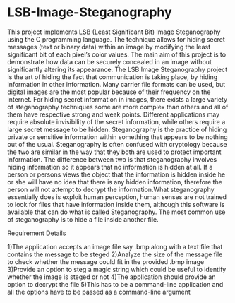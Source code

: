 # LSB-Image-Steganography
This project implements LSB (Least Significant Bit) Image Steganography using the C programming language. The technique allows for hiding secret messages (text or binary data) within an image by modifying the least significant bit of each pixel’s color values. The main aim of this project is to demonstrate how data can be securely concealed in an image without significantly altering its appearance.
The LSB Image Steganography project is the art of hiding the fact that communication is taking place, by hiding information in other information. Many carrier file formats can be used, but digital images are the most popular because of their frequency on the internet. For hiding secret information in images, there exists a large variety of steganography techniques some are more complex than others and all of them have respective strong and weak points. Different applications may require absolute invisibility of the secret information, while others require a large secret message to be hidden.
Steganography is the practice of hiding private or sensitive information within something that appears to be nothing out of the usual. Steganography is often confused with cryptology because the two are similar in the way that they both are used to protect important information. The difference between two is that steganography involves hiding information so it appears that no information is hidden at all. If a person or persons views the object that the information is hidden inside he or she will have no idea that there is any hidden information, therefore the person will not attempt to decrypt the information.What steganography essentially does is exploit human perception, human senses are not trained to look for files that have information inside them, although this software is available that can do what is called Steganography. The most common use of steganography is to hide a file inside another file.

Requirement Details

1)The application accepts an image file say .bmp along with a text file that contains the message to be steged
2)Analyze the size of the message file to check whether the message could fit in the provided .bmp image
3)Provide an option to steg a magic string which could be useful to identify whether the image is steged or not
4)The application should provide an option to decrypt the file
5)This has to be a command-line application and all the options have to be passed as a command-line argument

